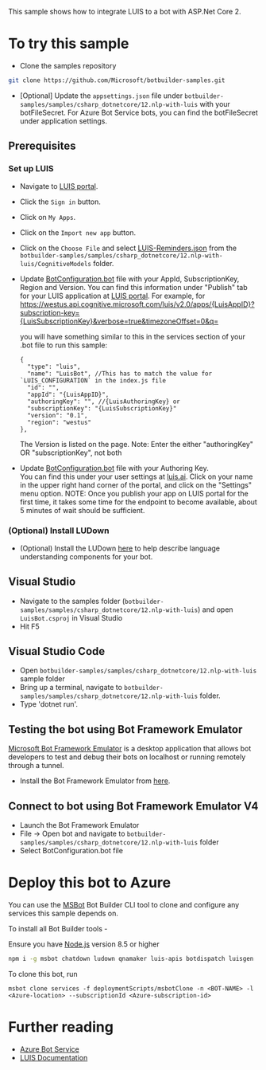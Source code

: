﻿﻿This sample shows how to integrate LUIS to a bot with ASP.Net Core 2. 

# To try this sample
- Clone the samples repository
```bash
git clone https://github.com/Microsoft/botbuilder-samples.git
```
- [Optional] Update the `appsettings.json` file under `botbuilder-samples/samples/csharp_dotnetcore/12.nlp-with-luis` with your botFileSecret.  For Azure Bot Service bots, you can find the botFileSecret under application settings.
## Prerequisites
### Set up LUIS
- Navigate to [LUIS portal](https://www.luis.ai).
- Click the `Sign in` button.
- Click on `My Apps`.
- Click on the `Import new app` button.
- Click on the `Choose File` and select [LUIS-Reminders.json](LUIS-Reminders.json) from the `botbuilder-samples/samples/csharp_dotnetcore/12.nlp-with-luis/CognitiveModels` folder.
- Update [BotConfiguration.bot](BotConfiguration.bot) file with your AppId, SubscriptionKey, Region and Version. 
    You can find this information under "Publish" tab for your LUIS application at [LUIS portal](https://www.luis.ai).  For example, for
	https://westus.api.cognitive.microsoft.com/luis/v2.0/apps/{LuisAppID}?subscription-key={LuisSubscriptionKey}&verbose=true&timezoneOffset=0&q= 
    
    you will have something similar to this in the services section of your .bot file to run this sample:
    ```
    {
      "type": "luis",
      "name": "LuisBot", //This has to match the value for `LUIS_CONFIGURATION` in the index.js file
      "id": "",
      "appId": "{LuisAppID}",
      "authoringKey": "", //{LuisAuthoringKey} or
      "subscriptionKey": "{LuisSubscriptionKey}"
      "version": "0.1",
      "region": "westus"
    },
    ```

    The Version is listed on the page.
    Note: Enter the either "authoringKey" OR "subscriptionKey", not both
- Update [BotConfiguration.bot](BotConfiguration.bot) file with your Authoring Key.  
    You can find this under your user settings at [luis.ai](https://www.luis.ai).  Click on your name in the upper right hand corner of the portal, and click on the "Settings" menu option.
NOTE: Once you publish your app on LUIS portal for the first time, it takes some time for the endpoint to become available, about 5 minutes of wait should be sufficient.
### (Optional) Install LUDown
- (Optional) Install the LUDown [here](https://github.com/Microsoft/botbuilder-tools/tree/master/packages/LUDown) to help describe language understanding components for your bot.

## Visual Studio
- Navigate to the samples folder (`botbuilder-samples/samples/csharp_dotnetcore/12.nlp-with-luis`) and open `LuisBot.csproj` in Visual Studio 
- Hit F5

## Visual Studio Code
- Open `botbuilder-samples/samples/csharp_dotnetcore/12.nlp-with-luis` sample folder
- Bring up a terminal, navigate to `botbuilder-samples/samples/csharp_dotnetcore/12.nlp-with-luis` folder.
- Type 'dotnet run'.

## Testing the bot using Bot Framework Emulator
[Microsoft Bot Framework Emulator](https://aka.ms/botframeworkemulator) is a desktop application that allows bot developers to test and debug
their bots on localhost or running remotely through a tunnel.
- Install the Bot Framework Emulator from [here](https://aka.ms/botframeworkemulator).

## Connect to bot using Bot Framework Emulator **V4**
- Launch the Bot Framework Emulator
- File -> Open bot and navigate to `botbuilder-samples/samples/csharp_dotnetcore/12.nlp-with-luis` folder
- Select BotConfiguration.bot file
# Deploy this bot to Azure
You can use the [MSBot](https://github.com/microsoft/botbuilder-tools) Bot Builder CLI tool to clone and configure any services this sample depends on. 

To install all Bot Builder tools - 

Ensure you have [Node.js](https://nodejs.org/) version 8.5 or higher

```bash
npm i -g msbot chatdown ludown qnamaker luis-apis botdispatch luisgen
```
To clone this bot, run
```
msbot clone services -f deploymentScripts/msbotClone -n <BOT-NAME> -l <Azure-location> --subscriptionId <Azure-subscription-id>
```
# Further reading
- [Azure Bot Service](https://docs.microsoft.com/en-us/azure/bot-service/bot-service-overview-introduction?view=azure-bot-service-4.0)
- [LUIS Documentation](https://docs.microsoft.com/en-us/azure/cognitive-services/LUIS/)

